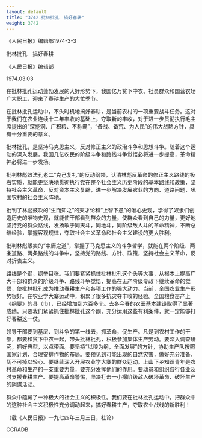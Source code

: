 ```yaml
---
layout: default
title: "3742.批林批孔　搞好春耕"
weight: 3742
---
```


《人民日报》编辑部1974-3-3

批林批孔　搞好春耕

《人民日报》编辑部

1974.03.03

在批林批孔运动蓬勃发展的大好形势下，我国亿万贫下中农、社员群众和国营农场广大职工，迎来了春耕生产的大忙季节。

在批林批孔运动中，不失时机地搞好春耕，是当前农村的一项重要战斗任务。这对于我们在农业连续十二年丰收的基础上，夺取新的丰收，对于进一步贯彻执行毛主席提出的“深挖洞、广积粮、不称霸”，“备战、备荒、为人民”的伟大战略方针，具有十分重要的意义。

批林批孔，是坚持马克思主义，反对修正主义的政治斗争和思想斗争。随着这个运动的深入发展，我国几亿农民的阶级斗争和路线斗争觉悟必将进一步提高，革命精神必将进一步发扬。

批判林彪效法孔老二“克己复礼”的反动纲领，认清林彪反革命的修正主义路线的极右实质，就能更坚决地贯彻执行党在整个社会主义历史阶段的基本路线和政策，坚持社会主义革命，反对资本主义复辟，进一步解决发展农业的方向、道路问题，巩固农村的社会主义阵地。

批判了林彪鼓吹的“生而知之”的天才论和“上智下愚”的唯心史观，学得了奴隶们创造历史的唯物史观，就能使干部看到群众的力量，使群众看到自己的力量，更好地坚持党的群众路线，发扬敢于同天斗，同地斗，同阶级敌人斗的革命精神，不断总结经验，掌握客观规律，夺取社会主义革命和社会主义建设的更大胜利。

批判林彪贩卖的“中庸之道”，掌握了马克思主义的斗争哲学，就能在两个阶级、两条道路、两条路线的斗争中，坚持党的路线、方针、政策，坚持社会主义革命，反对折衷主义。

路线是个纲，纲举目张。我们要紧紧抓住批林批孔这个头等大事，从根本上提高广大干部和群众的阶级斗争、路线斗争觉悟，提高在无产阶级专政下继续革命的觉悟，使批林批孔成为推动春耕生产和各项工作的强大动力。当前，全国农业生产形势很好。在农业学大寨运动中，积累了很多抗灾夺丰收的经验。全国粮食亩产上《纲要》的县（市），已经增加到六百多个。去冬今春的农田基本建设取得了显著成绩。只要我们紧紧抓住批林批孔这个纲，充分运用这些有利条件，就一定能够打好春耕这一仗。

领导干部要到基层、到斗争的第一线去，抓革命，促生产。凡是到农村工作的干部，都要和贫下中农一起，带头批林批孔，积极参加集体生产劳动。要深入调查研究，抓好典型，以点带面。要坚持“以粮为纲，全面发展”的方针，协助生产队按照国家计划，合理安排作物的布局。要预见到可能出现的自然灾害，做好充分准备，切不可掉以轻心。要继续深入开展农业学大寨的群众运动。上山下乡知识青年是农村革命和生产的一支重要力量，要充分发挥他们的作用。要动员和组织各行各业及时支援春耕生产。要提高革命警惕，坚决打击一小撮阶级敌人破坏革命、破坏生产的阴谋活动。

群众中蕴藏了一种极大的社会主义的积极性。我们要在批林批孔运动中，把群众中的这种社会主义积极性充分调动起来，搞好春耕生产，夺取农业战线的新胜利！

（载《人民日报》一九七四年三月三日，社论）

CCRADB

